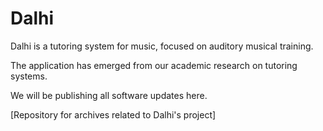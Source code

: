 # Dalhi

Dalhi is a tutoring system for music, focused on auditory musical training. 

The application has emerged from our academic research on tutoring systems. 

We will be publishing all software updates here.

[Repository for archives related to Dalhi's project]
